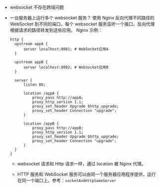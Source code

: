 - websocket 不存在跨域问题
- 一台服务器上运行多个 websocket 服务？
  使用 Nginx 反向代理不同路径的 WebSocket 到不同的端口。每个 websocket 服务监听一个接口，反向代理根据请求的路径转发到这些应用。
  Nginx 示例：

  ```
  http {
    upstream appA {
        server localhost:8081; # WebSocket应用A
    }

    upstream appB {
        server localhost:8082; # WebSocket应用B
    }

    server {
        listen 80;

        location /appA {
            proxy_pass http://appA;
            proxy_http_version 1.1;
            proxy_set_header Upgrade $http_upgrade;
            proxy_set_header Connection "upgrade";
        }

        location /appB {
            proxy_pass http://appB;
            proxy_http_version 1.1;
            proxy_set_header Upgrade $http_upgrade;
            proxy_set_header Connection "upgrade";
        }
    }
  }

  ```

  - websocket 请求和 Http 请求一样，通过 location 被 Nginx 代理。

  - HTTP 服务和 WebSocket 服务可以由同一个服务器应用程序提供，运行在同一个端口上。参考：`socketAndHttpSameServer`
